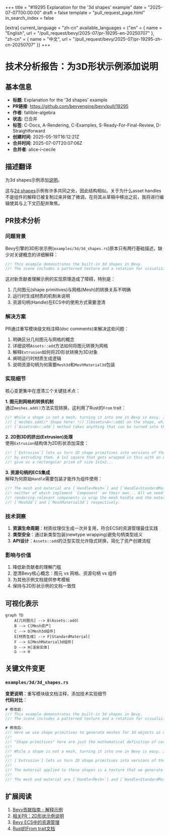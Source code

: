 +++
title = "#19295 Explanation for the '3d shapes' example"
date = "2025-07-07T00:00:00"
draft = false
template = "pull_request_page.html"
in_search_index = false

[extra]
current_language = "zh-cn"
available_languages = {"en" = { name = "English", url = "/pull_request/bevy/2025-07/pr-19295-en-20250707" }, "zh-cn" = { name = "中文", url = "/pull_request/bevy/2025-07/pr-19295-zh-cn-20250707" }}
+++

# 技术分析报告：为3D形状示例添加说明

## 基本信息
- **标题**: Explanation for the '3d shapes' example
- **PR链接**: https://github.com/bevyengine/bevy/pull/19295
- **作者**: fallible-algebra
- **状态**: 已合并
- **标签**: C-Docs, A-Rendering, C-Examples, S-Ready-For-Final-Review, D-Straightforward
- **创建时间**: 2025-05-19T16:12:21Z
- **合并时间**: 2025-07-07T20:07:06Z
- **合并者**: alice-i-cecile

## 描述翻译
为3d shapes示例添加[说明](https://bevyengine.org/learn/contribute/helping-out/explaining-examples/)。

这与[2d shapes](https://github.com/beveengine/bevy/pull/19211)示例有许多共同之处，因此结构相似。关于为什么asset handles不是组件的解释已被复制过来并做了微调，在将其从草稿中移出之前，我将进行编辑使其与上下文匹配并聚焦。

## PR技术分析

### 问题背景
Bevy引擎的3D形状示例(`examples/3d/3d_shapes.rs`)原本只有两行基础描述，缺少对关键概念的详细解释：
```rust
//! This example demonstrates the built-in 3d shapes in Bevy.
//! The scene includes a patterned texture and a rotation for visualizing the normals and UVs.
```
这对新贡献者理解示例的实现原理造成了障碍，特别是：
1. 几何图元(shape primitives)与网格(Mesh)的转换关系不明确
2. 运行时生成材质的机制未说明
3. 资源句柄(Handle)在ECS中的使用方式需要澄清

### 解决方案
PR通过重写模块级文档注释(doc comments)来解决这些问题：
1. 明确区分几何图元与网格的概念
2. 详细说明`Assets::add`方法如何将图元转换为网格
3. 解释`Extrusion`如何将2D形状转换为3D对象
4. 阐明运行时材质生成逻辑
5. 说明资源句柄为何需要`Mesh3d`和`MeshMaterial3d`包装

### 实现细节
核心变更集中在澄清三个关键技术点：

**1. 图元到网格的转换机制**  
通过`meshes.add()`方法实现转换，这利用了Rust的`From` trait：
```rust
//! While a shape is not a mesh, turning it into one in Bevy is easy. In this example we call 
//! [`meshes.add(/* Shape here! */)`][Assets<A>::add] on the shape, which works because the 
//! [`Assets<A>::add`] method takes anything that can be turned into the asset type it stores. 
```

**2. 2D到3D的挤出(Extrusion)处理**  
使用`Extrusion`结构体为2D形状添加深度：
```rust
//! [`Extrusion`] lets us turn 2D shape primitives into versions of those shapes that have volume 
//! by extruding them. A 1x1 square that gets wrapped in this with an extrusion depth of 2 will 
//! give us a rectangular prism of size 1x1x2...
```

**3. 资源句柄的ECS集成**  
解释为何原始`Handle`需要包装才能作为组件使用：
```rust
//! The mesh and material are [`Handle<Mesh>`] and [`Handle<StandardMaterial>`] at the moment, 
//! neither of which implement `Component` on their own... All we need to do to make them 
//! rendering-relevant components is wrap the mesh handle and the material handle in 
//! [`Mesh3d`] and [`MeshMaterial3d`] respectively.
```

### 技术洞察
1. **资源生命周期**：材质纹理仅生成一次并复用，符合ECS的资源管理最佳实践
2. **类型安全**：通过新类型包装(newtype wrapping)避免句柄类型歧义
3. **API设计**：`Assets::add`的泛型实现允许隐式转换，简化了资产创建流程

### 影响与价值
1. 降低新贡献者的理解门槛
2. 澄清Bevy核心概念：图元 vs 网格、资源句柄 vs 组件
3. 为其他示例文档提供参考模板
4. 保持与2D形状示例的文档一致性

## 可视化表示

```mermaid
graph TD
    A[几何图元] --> B(Assets::add)
    B --> C[Mesh资产]
    C --> D[Mesh3d组件]
    E[材质生成] --> F[StandardMaterial]
    F --> G[MeshMaterial3d组件]
    D --> H[渲染实体]
    G --> H
```

## 关键文件变更

### `examples/3d/3d_shapes.rs`
**变更说明**：重写模块级文档注释，添加技术实现细节  
**代码对比**：
```rust
# 修改前:
//! This example demonstrates the built-in 3d shapes in Bevy.
//! The scene includes a patterned texture and a rotation for visualizing the normals and UVs.

# 修改后:
//! Here we use shape primitives to generate meshes for 3d objects as well as attaching a runtime-generated patterned texture to each 3d object.
//!
//! "Shape primitives" here are just the mathematical definition of certain shapes, they're not meshes on their own! A sphere with radius `1.0` can be defined with [`Sphere::new(1.0)`][Sphere::new] but all this does is store the radius. So we need to turn these descriptions of shapes into meshes.
//!
//! While a shape is not a mesh, turning it into one in Bevy is easy. In this example we call [`meshes.add(/* Shape here! */)`][Assets<A>::add] on the shape, which works because the [`Assets<A>::add`] method takes anything that can be turned into the asset type it stores. There's an implementation for [`From`] on shape primitives into [`Mesh`], so that will get called internally by [`Assets<A>::add`].
//!
//! [`Extrusion`] lets us turn 2D shape primitives into versions of those shapes that have volume by extruding them. A 1x1 square that gets wrapped in this with an extrusion depth of 2 will give us a rectangular prism of size 1x1x2, but here we're just extruding these 2d shapes by depth 1.
//!
//! The material applied to these shapes is a texture that we generate at run time by looping through a "palette" of RGBA values (stored adjacent to each other in the array) and writing values to positions in another array that represents the buffer for an 8x8 texture. This texture is then registered with the assets system just one time, with that [`Handle<StandardMaterial>`] then applied to all the shapes in this example.
//!
//! The mesh and material are [`Handle<Mesh>`] and [`Handle<StandardMaterial>`] at the moment, neither of which implement `Component` on their own. Handles are put behind "newtypes" to prevent ambiguity, as some entities might want to have handles to meshes (or images, or materials etc.) for different purposes! All we need to do to make them rendering-relevant components is wrap the mesh handle and the material handle in [`Mesh3d`] and [`MeshMaterial3d`] respectively.
```

## 扩展阅读
1. [Bevy贡献指南 - 解释示例](https://bevyengine.org/learn/contribute/helping-out/explaining-examples/)
2. [相关PR：2D形状示例说明](https://github.com/bevyengine/bevy/pull/19211)
3. [Bevy ECS中的资源管理](https://bevyengine.org/learn/book/introduction/resources/)
4. [Rust的From trait文档](https://doc.rust-lang.org/std/convert/trait.From.html)